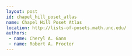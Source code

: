 ```yaml
---
layout: post
id: chapel_hill_poset_atlas
name: Chapel Hill Poset Atlas
location: http://lists-of-posets.math.unc.edu/
authors:
 - name: Cheryl A. Gann
 - name: Robert A. Proctor
---
```


